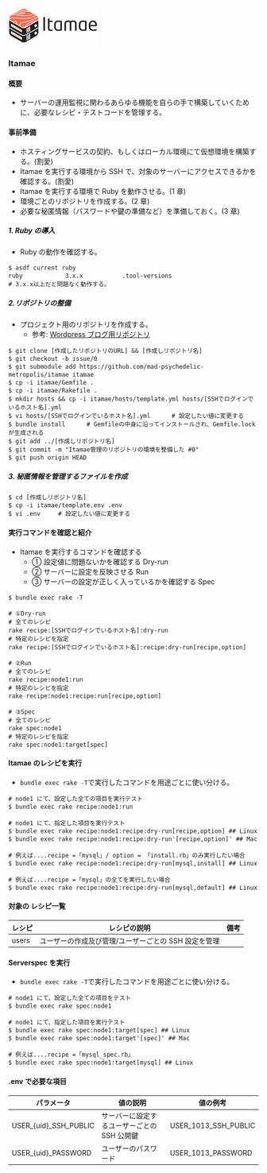 # [![](https://raw.githubusercontent.com/itamae-kitchen/itamae-logos/master/small/FA-Itamae-horizontal-01-180x72.png)](https://github.com/itamae-kitchen/itamae)

### Itamae

#### 概要

- サーバーの運用監視に関わるあらゆる機能を自らの手で構築していくために、必要なレシピ・テストコードを管理する。

#### 事前準備

- ホスティングサービスの契約、もしくはローカル環境にて仮想環境を構築する。(割愛)
- Itamae を実行する環境から SSH で、対象のサーバーにアクセスできるかを確認する。(割愛)
- Itamae を実行する環境で Ruby を動作させる。(1 章)
- 環境ごとのリポジトリを作成する。(2 章)
- 必要な秘匿情報（パスワードや鍵の準備など）を準備しておく。(3 章)

##### 1. Ruby の導入

- Ruby の動作を確認する。

```
$ asdf current ruby
ruby            3.x.x           .tool-versions
# 3.x.x以上だと問題なく動作する。
```

##### 2.リポジトリの整備

- プロジェクト用のリポジトリを作成する。
  - 参考: [Wordpress ブログ用リポジトリ](https://github.com/mad-psychedelic-metropolis/wordpress-blog)

```
$ git clone [作成したリポジトリのURL] && [作成しリポジトリ名]
$ git checkout -b issue/0
$ git submodule add https://github.com/mad-psychedelic-metropolis/itamae itamae
$ cp -i itamae/Gemfile .
$ cp -i itamae/Rakefile .
$ mkdir hosts && cp -i itamae/hosts/template.yml hosts/[SSHでログインでいるホスト名].yml
$ vi hosts/[SSHでログインでいるホスト名].yml      # 設定したい値に変更する
$ bundle install      # Gemfileの中身に沿ってインストールされ、Gemfile.lockが生成される
$ git add ../[作成しリポジトリ名]
$ git commit -m "Itamae管理のリポジトリの環境を整備した #0"
$ git push origin HEAD
```

##### 3. 秘匿情報を管理するファイルを作成

```
$ cd [作成しリポジトリ名]
$ cp -i itamae/template.env .env
$ vi .env     # 設定したい値に変更する
```

#### 実行コマンドを確認と紹介

- Itamae を実行するコマンドを確認する
  - ① 設定値に問題ないかを確認する Dry-run
  - ② サーバーに設定を反映させる Run
  - ③ サーバーの設定が正しく入っているかを確認する Spec

```
$ bundle exec rake -T

# ①Dry-run
# 全てのレシピ
rake recipe:[SSHでログインでいるホスト名]:dry-run
# 特定のレシピを指定
rake recipe:[SSHでログインでいるホスト名]:recipe:dry-run[recipe,option]

# ②Run
# 全てのレシピ
rake recipe:node1:run
# 特定のレシピを指定
rake recipe:node1:recipe:run[recipe,option]

# ③Spec
# 全てのレシピ
rake spec:node1
# 特定のレシピを指定
rake spec:node1:target[spec]
```

#### Itamae のレシピを実行

- `bundle exec rake -T`で実行したコマンドを用途ごとに使い分ける。

```
# node1 にて、設定した全ての項目を実行テスト
$ bundle exec rake recipe:node1:run

# node1 にて、指定した項目を実行テスト
$ bundle exec rake recipe:node1:recipe:dry-run[recipe,option] ## Linux
$ bundle exec rake recipe:node1:recipe:dry-run'[recipe,option]' ## Mac

# 例えば....recipe =「mysql」/ option = 「install.rb」のみ実行したい場合
$ bundle exec rake recipe:node1:recipe:dry-run[mysql,install] ## Linux

# 例えば....recipe =「mysql」の全てを実行したい場合
$ bundle exec rake recipe:node1:recipe:dry-run[mysql,default] ## Linux
```

#### 対象の レシピ一覧

| レシピ | レシピの説明                                         | 備考 |
| ------ | ---------------------------------------------------- | ---- |
| users  | ユーザーの作成及び管理/ユーザーごとの SSH 設定を管理 |      |

#### Serverspec を実行

- `bundle exec rake -T`で実行したコマンドを用途ごとに使い分ける。

```
# node1 にて、設定した全ての項目をテスト
$ bundle exec rake spec:node1

# node1 にて、指定した項目を実行テスト
$ bundle exec rake spec:node1:target[spec] ## Linux
$ bundle exec rake spec:node1:target'[spec]' ## Mac

# 例えば....recipe =「mysql_spec.rb」
$ bundle exec rake spec:node1:target[mysql] ## Linux
```

#### .env で必要な項目

| パラメータ              | 値の説明                                    | 値の例考             |
| ----------------------- | ------------------------------------------- | -------------------- |
| USER\_{uid}\_SSH_PUBLIC | サーバーに設定するユーザーごとの SSH 公開鍵 | USER_1013_SSH_PUBLIC |
| USER\_{uid}\_PASSWORD   | ユーザーのパスワード                        | USER_1013_PASSWORD   |
